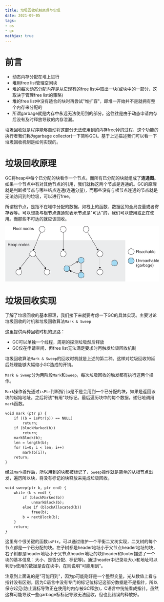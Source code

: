 ```yaml
---
title: 垃圾回收机制原理与实现
date: 2021-09-05
tags: 
- os
- gc
mathjax: true
---
```


# 前言

- 动态内存分配在堆上进行
- 堆用free list管理空闲块
- 堆的每次动态分配内存是从它现有的free list中取出一块(或块中的一部分，这取决于管理free list的策略)
- 堆的free list中没有适合的块时再尝试"堆扩容"，即堆一开始并不是就拥有整个内存来分配的
- 所谓garbage就是内存中永远无法使用到的部分。这往往是由于动态申请内存后没有及时释放导致的内存泄漏。

垃圾回收就是程序能够自动将这部分无法使用到的内存free掉的过程，这个功能的执行者我们称为garbage collector(一下简称GC)。基于上述描述我们可以看一下垃圾回收机制是如何实现的。


# 垃圾回收原理

GC将heap中每个已分配的块看作一个节点。而所有已分配的块就组成了**连通图**。如果一个节点中有对其他节点的引用，我们就称这两个节点是连通的。GC的原理就是判断根节点与哪些结点连通(连通分量)，而那些没有与根节点连通的节点就是无法访问到的垃圾，可以进行free。

所谓根节点，是指不在堆中分配的数据，如栈上的函数、数据区的全局变量或者寄存器等。可以想象与根节点连通就表示节点是"可达"的，我们可以使用或正在使用。而那些不可达的就应该回收。

<img src="https://raw.githubusercontent.com/66RING/66RING/master/.github/images/Notes/universe/linux/garbage_collector/graph.png" alt="">


# 垃圾回收实现

了解了垃圾回收的基本原理，我们接下来就要考虑一下GC的具体实现。主要讨论垃圾回收的时机和垃圾回收算法`Mark & Sweep`

这里提供两种回收时机的思路：

- GC可以单独一个线程，周期的探测垃圾然后释放
- GC仅在申请空间，但free list无法满足要求时再触发垃圾回收机制

垃圾回收算法`Mark & Sweep`的回收时机就是上述的第二种。这样对垃圾回收的延后处理能够大幅缩小GC造成的开销。

`Mark & Sweep`分为两阶段`Mark`和`Sweep`，每次垃圾回收的触发都有执行这两个操作。

`Mark`操作首先通过`isPtr`判断指针p是不是会用到一个已分配的块，如果是返回该块的起始地址。之后将该"有用"块标记。最后遍历块中的每个数据，递归地调用`mark`函数。

```
void mark (ptr p) {
	if ((b = isPtr(p)) == NULL)
		return;
	if (blockMarked(b))
		return;
	markBlock(b);
	len = length(b);
	for (i=0; i < len; i++)
		mark(b[i]);
	return;
}
```

经过`Mark`操作后，所以用到的块都被标记了，`Sweep`操作就是简单的从根节点出发，遍历所以块，将没有标记的块释放来完成垃圾回收。

```
void sweep(ptr b, ptr end) {
	while (b < end) {
		if (blockMarked(b))
			unmarkBlock(b);
		else if (blockAllocated(b))
			free(b);
		b = nextBlock(b);
	}
	return;
}
```

这里有个很关键的函数`isPtr`。可以通过维护一个平衡二叉树实现，二叉树的每个节点都是一个已分配的块。左子树都是header地址小于父节点header地址的块，右子树都是header地址小于父节点header地址的块(header和footer描述了一个块的基本信息：大小、是否分配、标记等)。通过header中记录块大小和地址可以判断`p`使用的数据是否在块中，在则说明"可能用到"。

注意到上面说的是"可能用到"，因为p可能刚好是一个整型变量，光从数值上看与指针没有区别。因为C语言中没有专门的标记位标记这部分数据是不是指针，所以保守起见(防止漏标导致正在使用的内存被GC释放)，C语言中统统看成指针。虽然这样可能导致一些garbage标标记导致无法回收，但也比错误的释放好。


